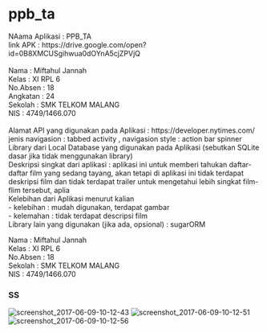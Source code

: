 # ppb_ta

<p> 
NAama Aplikasi : PPB_TA<br>
link APK : https://drive.google.com/open?id=0B8XMCUSgihwua0dOYnA5cjZPVjQ <br>
<br>
Nama : Miftahul Jannah <br>
Kelas : XI RPL 6<br>
No.Absen : 18 <br>
Angkatan : 24 <br>
Sekolah : SMK TELKOM MALANG <br>
NIS : 4749/1466.070<br><br>
Alamat API yang digunakan pada Aplikasi :   https://developer.nytimes.com/ <br>
jenis navigasion : tabbed activity , navigasion style : action bar spinner <br>
Library dari Local Database yang digunakan pada Aplikasi (sebutkan SQLite dasar jika tidak menggunakan library) <br>
Deskripsi singkat dari aplikasi : aplikasi ini untuk memberi tahukan daftar-daftar film yang sedang tayang, akan tetapi di aplikasi ini tidak terdapat deskripsi film dan tidak terdapat trailer untuk mengetahui lebih singkat film-flim tersebut, aplia<br>
Kelebihan dari Aplikasi menurut kalian <br>
- kelebihan : mudah digunakan, terdapat gambar <br>
- kelemahan : tidak terdapat descripsi film <br>
Library lain yang digunakan (jika ada, opsional) : sugarORM <br>
</p>

<p>
Nama : Miftahul Jannah <br>
Kelas : XI RPL 6<br>
No.Absen : 18 <br>
Sekolah : SMK TELKOM MALANG <br>
NIS : 4749/1466.070
</p>
<h3> SS </h3>

![screenshot_2017-06-09-10-12-43](https://user-images.githubusercontent.com/22139208/26960065-ade8ea04-4cfe-11e7-8cfa-6ff4a09d6aef.png)
![screenshot_2017-06-09-10-12-51](https://user-images.githubusercontent.com/22139208/26960067-ae1d42ea-4cfe-11e7-8f05-cfbc99983bba.png)
![screenshot_2017-06-09-10-12-56](https://user-images.githubusercontent.com/22139208/26960063-ade3d8ca-4cfe-11e7-92c3-feaa7b18a25d.png)

